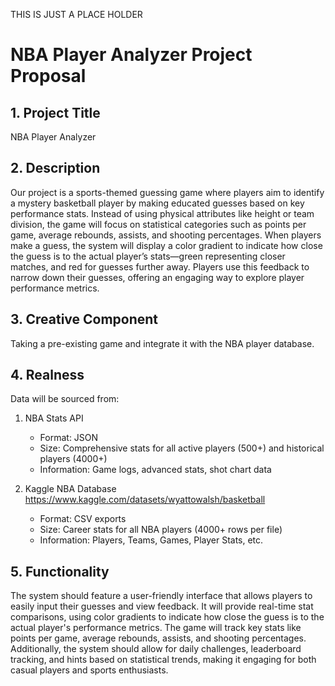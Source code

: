 THIS IS JUST A PLACE HOLDER
# NBA Player Analyzer Project Proposal

## 1. Project Title

NBA Player Analyzer

## 2. Description

Our project is a sports-themed guessing game where players aim to identify a mystery basketball player by making educated guesses based on key performance stats. Instead of using physical attributes like height or team division, the game will focus on statistical categories such as points per game, average rebounds, assists, and shooting percentages. When players make a guess, the system will display a color gradient to indicate how close the guess is to the actual player’s stats—green representing closer matches, and red for guesses further away. Players use this feedback to narrow down their guesses, offering an engaging way to explore player performance metrics.

## 3. Creative Component

Taking a pre-existing game and integrate it with the NBA player database. 

## 4. Realness

Data will be sourced from:

1. NBA Stats API
   - Format: JSON
   - Size: Comprehensive stats for all active players (500+) and historical players (4000+)
   - Information: Game logs, advanced stats, shot chart data

2. Kaggle NBA Database
   https://www.kaggle.com/datasets/wyattowalsh/basketball
   - Format: CSV exports
   - Size: Career stats for all NBA players (4000+ rows per file)
   - Information: Players, Teams, Games, Player Stats, etc.

## 5. Functionality

The system should feature a user-friendly interface that allows players to easily input their guesses and view feedback. It will provide real-time stat comparisons, using color gradients to indicate how close the guess is to the actual player's performance metrics. The game will track key stats like points per game, average rebounds, assists, and shooting percentages. Additionally, the system should allow for daily challenges, leaderboard tracking, and hints based on statistical trends, making it engaging for both casual players and sports enthusiasts.
